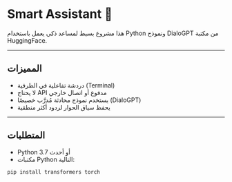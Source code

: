 # Smart Assistant 🤖

هذا مشروع بسيط لمساعد ذكي يعمل باستخدام Python ونموذج DialoGPT من مكتبة HuggingFace.

---

## المميزات

- دردشة تفاعلية في الطرفية (Terminal)
- لا يحتاج API مدفوع أو اتصال خارجي
- يستخدم نموذج محادثة مُدرَّب خصيصًا (DialoGPT)
- يحفظ سياق الحوار لردود أكثر منطقية

---

## المتطلبات

- Python 3.7 أو أحدث
- مكتبات Python التالية:

```bash
pip install transformers torch
